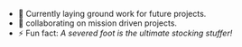
<!-- - 📫 reach me [here](https://mcinotti.netlify.app) -->
- 🔭 Currently laying ground work for future projects.
- 👯 collaborating on mission driven projects.
- ⚡ Fun fact: *A severed foot is the ultimate stocking stuffer!*
